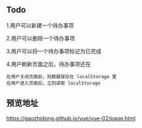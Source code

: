 ## Todo

1.用户可以新建一个待办事项

2.用户可以删除一个待办事项

3.用户可以将一个待办事项标记为已完成

4.用户刷新页面之后，待办事项还在

    在用户关闭页面前，将数据保存在 localStorage 里
    在用户进入页面后，立刻读取 localStorage


## 预览地址
<https://gaozhidong.github.io/vue/vue-02/page.html>